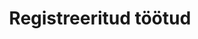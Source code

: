 ---
schema: default
title: Registreeritud töötud
title_en: Registered unemployed
notes: 'Sisaldab: <br>1. Töötud ja vähenenud töövõimega töötud kuu lõpu seisuga elukoha maakonna, soo ja vanuse järgi <br>2. Töötud kuu lõpu seisuga kohaliku omavalitsuse, soo ja vanuse järgi <br>3. Töötud ja vähenenud töövõimega töötud kuu lõpu seisuga elukoha maakonna ja hariduse järgi <br>4. Töötud ja vähenenud töövõimega töötud kuu lõpu seisuga elukoha maakonna ja ameti järgi <br>5. Töötud ja vähenenud töövõimega töötud kuu lõpu seisuga elukoha maakonna ja töötuse kestuse järgi <br>6. Töötud ja vähenenud töövõimega töötud kuu lõpu seisuga elukoha maakonna ja registreeritud töötuse kestuse järgi <br>7. Töötud kuu lõpu seisuga ameti ja vanuse järgi <br>8. Töötud kuu lõpu seisuga hariduse eriala ja vanuse järgi <br>9. Töötuna arvele võtmised kuu jooksul töösuhte lõppemise põhjuse ja elukoha maakonna järgi <br>10.Töötuna arveloleku lõpetamised kuu jooksul põhjuse ja elukoha maakonna järgi <br>11.Kuu jooksul arvel olnud töötud  <br>Andmed uuendatakse iga kuu 10. kuupäevaks'
notes_en: 'Contains:<br>1. Unemployed and unemployed with reduced ability to work by the end of the month by county, sex and age  <br>2. Unemployed by end of month by municipality, sex and age  <br>3. Unemployed and unemployed with reduced working capacity at the end of the month by county of residence and education  <br>4. Unemployed and unemployed with reduced working capacity at the end of the month, by county and occupation <br>5. Unemployed and unemployed with reduced working capacity at the end of the month by county of residence and duration of unemployment  <br>6. Unemployed and unemployed with reduced ability to work by month of residence by county and duration of registered unemployment  <br>7. Unemployed at the end of the month by occupation and age  <br>8. Unemployed at the end of the month by education and age  <br>9. Registered as unemployed within one month by reason of termination of employment and country of residence <br>10.Terminals of unemployment registration by month by reason and county of residence  <br>11.Unemployed during the month  <br>Data monthly update is until every 10th calendars day.'
category:
  - Elanikkond ja ühiskond
category_en:
  - Population and Society
resources:
  - name: '1. Töötud ja vähenenud töövõimega töötud kuu lõpu seisuga elukoha maakonna, soo ja vanuse järgi'
    url: 'https://www.tootukassa.ee/sites/tootukassa.ee/files/kp_mk_sugu_vanus_kokku_tvr_tava.csv.xlsx'
    format: XLSX
    interactive: 'False'
  - name: '2. Töötud kuu lõpu seisuga kohaliku omavalitsuse, soo ja vanuse järgi'
    url: 'https://www.tootukassa.ee/sites/tootukassa.ee/files/kp_mk_kov_sugu_vanus_kokku.csv.xlsx'
    format: XLSX
    interactive: 'False'
  - name: '3. Töötud ja vähenenud töövõimega töötud kuu lõpu seisuga elukoha maakonna ja hariduse järgi'
    url: 'https://www.tootukassa.ee/sites/tootukassa.ee/files/kp_mk_haridus_kokku_tvr_tava.csv.xlsx'
    format: XLSX
    interactive: 'False'
  - name: '4. Töötud ja vähenenud töövõimega töötud kuu lõpu seisuga elukoha maakonna ja ameti järgi'
    url: 'https://www.tootukassa.ee/sites/tootukassa.ee/files/kp_mk_amet-isco_kokku_tvr_tava.csv.xlsx'
    format: XLSX
    interactive: 'False'
  - name: '5. Töötud ja vähenenud töövõimega töötud kuu lõpu seisuga elukoha maakonna ja töötuse kestuse järgi'
    url: 'https://www.tootukassa.ee/sites/tootukassa.ee/files/kp_mk_tootuse-kestus_kokku_tvr_tava.csv.xlsx'
    format: XLSX
    interactive: 'False'
  - name: '6. Töötud ja vähenenud töövõimega töötud kuu lõpu seisuga elukoha maakonna ja registreeritud töötuse kestuse järgi'
    url: 'https://www.tootukassa.ee/sites/tootukassa.ee/files/kp_mk_seisundi-kestus_kokku_tvr_tava.csv.xlsx'
    format: XLSX
    interactive: 'False'
  - name: '7. Töötud kuu lõpu seisuga ameti ja vanuse järgi'
    url: 'https://www.tootukassa.ee/sites/tootukassa.ee/files/kp_amet-isco_vanus_kokku.csv.xlsx'
    format: XLSX
    interactive: 'False'
  - name: '8. Töötud kuu lõpu seisuga hariduse eriala ja vanuse järgi'
    url: 'https://www.tootukassa.ee/sites/tootukassa.ee/files/kp_haridus-eriala_vanus_kokku.csv.xlsx'
    format: XLSX
    interactive: 'False'
  - name: '9. Töötuna arvele võtmised kuu jooksul töösuhte lõppemise põhjuse ja elukoha maakonna järgi'
    url: 'https://www.tootukassa.ee/sites/tootukassa.ee/files/uued_mk_tootamise-lopu-pohjus_kokku_tvr_tava.csv.xlsx'
    format: XLSX
    interactive: 'False'
  - name: '10. Töötuna arveloleku lõpetamised kuu jooksul põhjuse ja elukoha maakonna järgi'
    url: 'https://www.tootukassa.ee/sites/tootukassa.ee/files/lop_mk_arveloleku-lopu-pohjus_kokku_tvr_tava.csv.xlsx'
    format: XLSX
    interactive: 'False'
  - name: '11. Kuu jooksul arvel olnud töötud'
    url: 'https://www.tootukassa.ee/sites/tootukassa.ee/files/kp_kuu-jooksul-arvel.csv.xlsx'
    format: XLSX
    interactive: 'False'
license: 'https://creativecommons.org/licenses/by-sa/3.0/ee/legalcode'
update_freq: 'http://purl.org/linked-data/sdmx/2009/code#freq-M'
date_issued: 23/03/2020 
date_modified: 2020/08/11
organization: Eesti Töötukassa
maintainer_name: Eesti Töötukassa
maintainer_email: github@tootukassa.ee
maintainer_phone: '6147386'
---